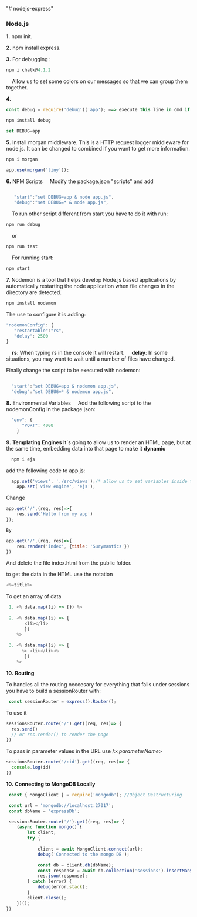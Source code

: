 "# nodejs-express" 
### **Node.js**
**1.** npm init.

**2.** npm install express.

**3.** For debugging :

  ```js script 
 npm i chalk@4.1.2
  ```

 &nbsp; &nbsp; Allow us to set some colors on our messages so that we can group them together.

**4.** 
```js script
const debug = require('debug')('app'); ==> execute this line in cmd if failed in visual studio
```
```js script
npm install debug
```
 ```js script
 set DEBUG=app
 ```
**5.** Install morgan middleware. This is a HTTP request logger middleware for node.js. It can be changed to combined if you want to get more information.
 ```js script
npm i morgan
 ```
  ```js script
 app.use(morgan('tiny'));
  ```

**6.** NPM Scripts
&nbsp;&nbsp;&nbsp; Modify the package.json "scripts" and add
 ```js script

    "start":"set DEBUG=app & node app.js",
    "debug":"set DEBUG=* & node app.js",
 ```
 &nbsp;&nbsp;&nbsp; To run other script different from start you have to do it with run:
 ```js script
npm run debug
 ```
 &nbsp;&nbsp;&nbsp; or 
  ```js script
npm run test
 ```
 &nbsp;&nbsp;&nbsp; For running start: 
```js script
npm start
 ```

 **7.** Nodemon is a tool that helps develop Node.js based applications by automatically restarting the node application when file changes in the directory are detected.

```js script
npm install nodemon
 ```
 The use to configure it is adding:
 ```js script
"nodemonConfig": {
    "restartable":"rs",
    "delay": 2500
}
 ```
 &nbsp;&nbsp;&nbsp; **rs**: When typing rs in the console it will restart.
 &nbsp;&nbsp;&nbsp; **delay**: In some situations, you may want to wait until a number of files have changed.

 Finally change the script to be executed with nodemon:
  ```js script

    "start":"set DEBUG=app & nodemon app.js",
    "debug":"set DEBUG=* & nodemon app.js",
 ```

  **8.** Environmental Variables 
  &nbsp;&nbsp;&nbsp; Add the following script to the nodemonConfig in the package.json: 
```js script
  "env": {
      "PORT": 4000
    }
```

**9.** **Templating Engines**
It´s going to allow us to render an HTML page, but at the same time, embedding data into that page to make it **dynamic**

```js script
  npm i ejs
```
add the following code to app.js:
```js script
  app.set('views', './src/views');/* allow us to set variables inside the context of our app*/
    app.set('view engine', 'ejs');
```
Change 
```js script
app.get('/',(req, res)=>{
    res.send('Hello from my app')
});

By

app.get('/',(req, res)=>{
    res.render('index', {title: 'Surymantics'})
})

```
And delete the file index.html from the public folder.

to get the data in the HTML use the notation 
```js script
<%=title%>
```

To get an array of data
```js script
 1. <% data.map((i) => {}) %>
 
 2. <% data.map((i) => {
       <li></li>
	   }) 
    %>
 
 3. <% data.map((i) => {
      %> <li></li><%
	   }) 
    %>
 ```

 **10.** **Routing**

 To handles all the routing neccesary for everything that falls under sessions you have to build a sessionRouter with:
```js script
 const sessionRouter = express().Router();
  ```
To use it
```js script
sessionsRouter.route('/').get((req, res)=> {
  res.send()
  // or res.render() to render the page
})
  ```
To pass in parameter values in the URL use /:<*parameterName*>
```js script
sessionsRouter.route('/:id').get((req, res)=> {
  console.log(id)
})
 ```

 **10.** **Connecting to MongoDB Locally**

```js script
 const { MongoClient } = require('mongodb'); //Object Destructuring

 const url = 'mongodb://localhost:27017';
 const dbName = 'expressDb';

 sessionsRouter.route('/').get((req, res)=> {
    (async function mongo() {
        let client;
        try {
    
            client = await MongoClient.connect(url);
            debug('Connected to the mongo DB');

            const db = client.db(dbName);
            const response = await db.collection('sessions').insertMany(sessions);
            res.json(response);
        } catch (error) {
            debug(error.stack);
        } 
        client.close();
    })();
})

  ```